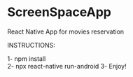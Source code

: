 # ScreenSpaceApp
React Native App for movies reservation

INSTRUCTIONS:

1- npm install  
2- npx react-native run-android
3- Enjoy!
